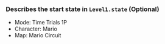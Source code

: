 ### Describes the start state in `Level1.state` (Optional)
- Mode: Time Trials 1P
- Character: Mario
- Map: Mario Circuit
